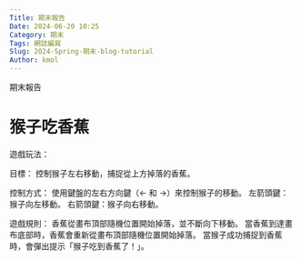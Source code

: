 ```yaml
---
Title: 期末報告
Date: 2024-06-20 10:25
Category: 期末
Tags: 網誌編寫
Slug: 2024-Spring-期末-blog-tutorial
Author: kmol
---
```


期末報告

<!-- PELICAN_END_SUMMARY -->

# 猴子吃香蕉

遊戲玩法：


目標：
控制猴子左右移動，捕捉從上方掉落的香蕉。

控制方式：
使用鍵盤的左右方向鍵（← 和 →）來控制猴子的移動。
左箭頭鍵：猴子向左移動。
右箭頭鍵：猴子向右移動。

遊戲規則：
香蕉從畫布頂部隨機位置開始掉落，並不斷向下移動。
當香蕉到達畫布底部時，香蕉會重新從畫布頂部隨機位置開始掉落。
當猴子成功捕捉到香蕉時，會彈出提示「猴子吃到香蕉了！」。

<canvas id="gameCanvas" width="800" height="600"></canvas>
<script>
const canvas = document.getElementById('gameCanvas');
const ctx = canvas.getContext('2d');
let monkey = {
x: canvas.width / 2,
y: canvas.height - 60,
width: 50,
height: 50,
dx: 5
};
let banana = {
x: Math.random() * canvas.width,
y: 0,
width: 30,
height: 30,
dy: 2
};
function drawMonkey() {
ctx.fillStyle = 'brown';
ctx.fillRect(monkey.x, monkey.y, monkey.width, monkey.height);
}
function drawBanana() {
ctx.fillStyle = 'yellow';
ctx.fillRect(banana.x, banana.y, banana.width, banana.height);
}
function clearCanvas() {
ctx.clearRect(0, 0, canvas.width, canvas.height);
}
function moveBanana() {
banana.y += banana.dy;
if (banana.y > canvas.height) {
banana.y = 0;
banana.x = Math.random() * canvas.width;
}
}
function detectCollision() {
if (banana.x < monkey.x + monkey.width &&
banana.x + banana.width > monkey.x &&
banana.y < monkey.y + monkey.height &&
banana.y + banana.height > monkey.y) {
banana.y = 0;
banana.x = Math.random() * canvas.width;
alert('猴子吃到香蕉了！');
}
}
function update() {
clearCanvas();
drawMonkey();
drawBanana();
moveBanana();
detectCollision();
requestAnimationFrame(update);
}
function moveMonkey(event) {
if (event.key === 'ArrowLeft' && monkey.x > 0) {
monkey.x -= monkey.dx;
} else if (event.key === 'ArrowRight' && monkey.x + monkey.width < canvas.width) {
monkey.x += monkey.dx;
}
}
document.addEventListener('keydown', moveMonkey);
update();
</script>


